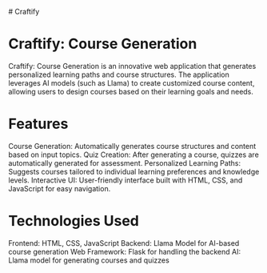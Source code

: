 #   C r a f t i f y 

# Craftify: Course Generation

Craftify: Course Generation is an innovative web application that generates personalized learning paths and course structures. The application leverages AI models (such as Llama) to create customized course content, allowing users to design courses based on their learning goals and needs.

# Features
  Course Generation: Automatically generates course structures and content based on input topics.
  Quiz Creation: After generating a course, quizzes are automatically generated for assessment.
  Personalized Learning Paths: Suggests courses tailored to individual learning preferences and knowledge levels.
  Interactive UI: User-friendly interface built with HTML, CSS, and JavaScript for easy navigation.

# Technologies Used
  Frontend: HTML, CSS, JavaScript
  Backend: Llama Model for AI-based course generation
  Web Framework: Flask for handling the backend
  AI: Llama model for generating courses and quizzes
  
